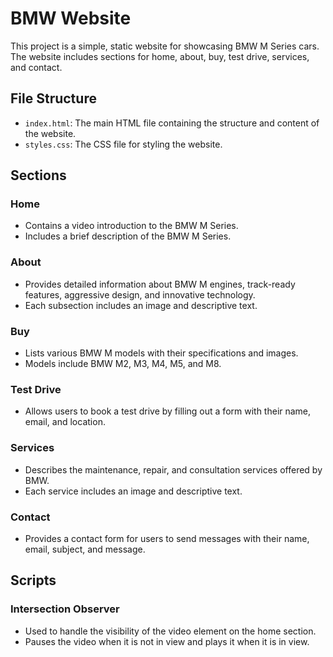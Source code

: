 # BMW Website

This project is a simple, static website for showcasing BMW M Series cars. The website includes sections for home, about, buy, test drive, services, and contact.

## File Structure

- `index.html`: The main HTML file containing the structure and content of the website.
- `styles.css`: The CSS file for styling the website.

## Sections

### Home
- Contains a video introduction to the BMW M Series.
- Includes a brief description of the BMW M Series.

### About
- Provides detailed information about BMW M engines, track-ready features, aggressive design, and innovative technology.
- Each subsection includes an image and descriptive text.

### Buy
- Lists various BMW M models with their specifications and images.
- Models include BMW M2, M3, M4, M5, and M8.

### Test Drive
- Allows users to book a test drive by filling out a form with their name, email, and location.

### Services
- Describes the maintenance, repair, and consultation services offered by BMW.
- Each service includes an image and descriptive text.

### Contact
- Provides a contact form for users to send messages with their name, email, subject, and message.

## Scripts

### Intersection Observer
- Used to handle the visibility of the video element on the home section.
- Pauses the video when it is not in view and plays it when it is in view.
